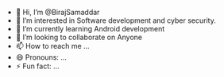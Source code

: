 - 👋 Hi, I’m @BirajSamaddar
- 👀 I’m interested in Software development and cyber security.
- 🌱 I’m currently learning Android development
- 💞️ I’m looking to collaborate on Anyone
- 📫 How to reach me ...
- 😄 Pronouns: ...
- ⚡ Fun fact: ...

<!---
BirajSamaddar1/BirajSamaddar1 is a ✨ special ✨ repository because its `README.md` (this file) appears on your GitHub profile.
You can click the Preview link to take a look at your changes.
--->
